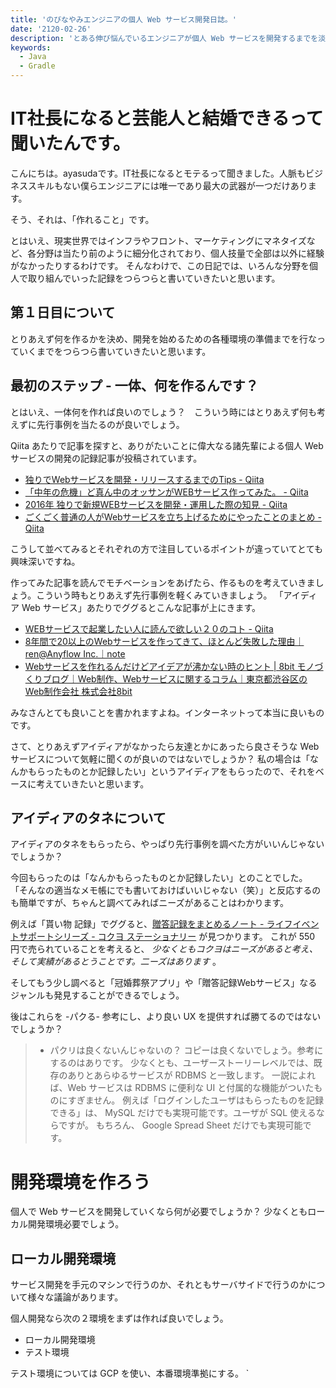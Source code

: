 ```yaml
---
title: 'のびなやみエンジニアの個人 Web サービス開発日誌。'
date: '2120-02-26'
description: 'とある伸び悩んでいるエンジニアが個人 Web サービスを開発するまでを淡々としるす。'
keywords:
  - Java
  - Gradle
---
```


# IT社長になると芸能人と結婚できるって聞いたんです。

こんにちは。ayasudaです。IT社長になるとモテるって聞きました。人脈もビジネススキルもない僕らエンジニアには唯一であり最大の武器が一つだけあります。

そう、それは、「作れること」です。

とはいえ、現実世界ではインフラやフロント、マーケティングにマネタイズなど、各分野は当たり前のように細分化されており、個人技量で全部は以外に経験がなかったりするわけです。
そんなわけで、この日記では、いろんな分野を個人で取り組んでいった記録をつらつらと書いていきたいと思います。

## 第１日目について

とりあえず何を作るかを決め、開発を始めるための各種環境の準備までを行なっていくまでをつらつら書いていきたいと思います。

## 最初のステップ - 一体、何を作るんです？

とはいえ、一体何を作れば良いのでしょう？　こういう時にはとりあえず何も考えずに先行事例を当たるのが良いでしょう。

Qiita あたりで記事を探すと、ありがたいことに偉大なる諸先輩による個人 Web サービスの開発の記録記事が投稿されています。

* [独りでWebサービスを開発・リリースするまでのTips - Qiita](https://qiita.com/Yuta_Fujiwara/items/a195adbd70f0d08cc3d4)
* [「中年の危機」ど真ん中のオッサンがWEBサービス作ってみた。 - Qiita](https://qiita.com/hiroz31/items/d7f2f9b7d02f9be1ca92)
* [2016年 独りで新規WEBサービスを開発・運用した際の知見 - Qiita](https://qiita.com/haminiku/items/711cbdb894d1d6839e3e)
* [ごくごく普通の人がWebサービスを立ち上げるためにやったことのまとめ - Qiita](https://qiita.com/u_sful/items/7cce8bf1a21dcb347a34)

こうして並べてみるとそれぞれの方で注目しているポイントが違っていてとても興味深いですね。

作ってみた記事を読んでモチベーションをあげたら、作るものを考えていきましょう。こういう時もとりあえず先行事例を軽くみていきましょう。
「アイディア Web サービス」あたりでググるとこんな記事が上にきます。

* [WEBサービスで起業したい人に読んで欲しい２０のコト - Qiita](https://qiita.com/kazukichi/items/aeba286c2a750081e5c0)
* [8年間で20以上のWebサービスを作ってきて、ほとんど失敗した理由｜ren@Anyflow Inc.｜note](https://note.mu/lotus/n/n0105dd7226ee)
* [Webサービスを作れるんだけどアイデアが沸かない時のヒント | 8bit モノづくりブログ｜Web制作、Webサービスに関するコラム｜東京都渋谷区のWeb制作会社 株式会社8bit](http://blog.8bit.co.jp/?p=5633)

みなさんとても良いことを書かれますよね。インターネットって本当に良いものです。

さて、とりあえずアイディアがなかったら友達とかにあったら良さそうな Web サービスについて気軽に聞くのが良いのではないでしょうか？
私の場合は「なんかもらったものとか記録したい」というアイディアをもらったので、それをベースに考えていきたいと思います。

## アイディアのタネについて

アイディアのタネをもらったら、やっぱり先行事例を調べた方がいいんじゃないでしょうか？

今回もらったのは「なんかもらったものとか記録したい」とのことでした。
「そんなの適当なメモ帳にでも書いておけばいいじゃない（笑）」と反応するのも簡単ですが、ちゃんと調べてみればニーズがあることはわかります。

例えば「貰い物 記録」でググると、[贈答記録をまとめるノート - ライフイベントサポートシリーズ - コクヨ ステーショナリー](https://www.kokuyo-st.co.jp/stationery/life-event/gift/) が見つかります。
これが 550 円で売られていることを考えると、 *少なくともコクヨはニーズがあると考え、そして実績があるとうことです。二ーズはあります* 。

そしてもう少し調べると「冠婚葬祭アプリ」や「贈答記録Webサービス」なるジャンルも発見することができるでしょう。

後はこれらを -パクる- 参考にし、より良い UX を提供すれば勝てるのではないでしょうか？

> - パクリは良くないんじゃないの？
> コピーは良くないでしょう。参考にするのはありです。
> 少なくとも、ユーザーストーリーレベルでは、既存のありとあらゆるサービスが RDBMS と一致します。
> 一説によれば、Web サービスは RDBMS に便利な UI と付属的な機能がついたものにすぎません。
> 例えば「ログインしたユーザはもらったものを記録できる」は、 MySQL だけでも実現可能です。ユーザが SQL 使えるならですが。
> もちろん、 Google Spread Sheet だけでも実現可能です。

# 開発環境を作ろう

個人で Web サービスを開発していくなら何が必要でしょうか？
少なくともローカル開発環境必要でしょう。

## ローカル開発環境

サービス開発を手元のマシンで行うのか、それともサーバサイドで行うのかについて様々な議論があります。


個人開発なら次の２環境をまずは作れば良いでしょう。

* ローカル開発環境
* テスト環境

テスト環境については GCP を使い、本番環境準拠にする。
`
